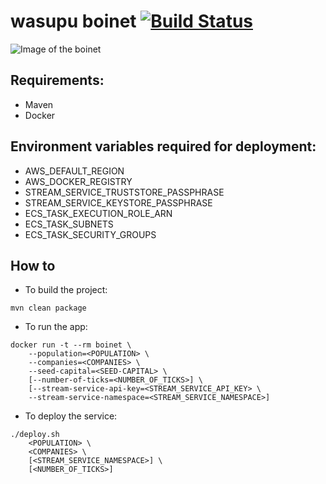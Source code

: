 # wasupu boinet [![Build Status](https://travis-ci.org/wasupu/wasupu-boinet.svg?branch=master)](https://travis-ci.org/wasupu/wasupu-boinet)

![Image of the boinet](https://raw.githubusercontent.com/wasupu/wasupu-boinet/master/boinet-pic.png)

## Requirements:

* Maven
* Docker

## Environment variables required for deployment:

* AWS_DEFAULT_REGION
* AWS_DOCKER_REGISTRY
* STREAM_SERVICE_TRUSTSTORE_PASSPHRASE
* STREAM_SERVICE_KEYSTORE_PASSPHRASE
* ECS_TASK_EXECUTION_ROLE_ARN
* ECS_TASK_SUBNETS
* ECS_TASK_SECURITY_GROUPS

## How to

* To build the project:

```shell-script
mvn clean package
```

* To run the app:

```shell-script
docker run -t --rm boinet \
    --population=<POPULATION> \
    --companies=<COMPANIES> \
    --seed-capital=<SEED-CAPITAL> \
    [--number-of-ticks=<NUMBER_OF_TICKS>] \
    [--stream-service-api-key=<STREAM_SERVICE_API_KEY> \
    --stream-service-namespace=<STREAM_SERVICE_NAMESPACE>]
```

* To deploy the service:

```shell-script
./deploy.sh
    <POPULATION> \
    <COMPANIES> \
    [<STREAM_SERVICE_NAMESPACE>] \
    [<NUMBER_OF_TICKS>]
```

